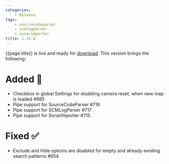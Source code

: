 ```yaml
---
categories:
    - Release
tags:
    - sourcecodeparser
    - scmlogparser
    - sonarimporter
title: 1.35.0
---
```


{{page.title}} is live and ready for [download](https://github.com/MaibornWolff/codecharta/releases/tag/{{page.title}}). This version brings the following:

# Added 🚀

-   Checkbox in global Settings for disabling camera reset, when new map is loaded #685
-   Pipe support for SourceCodeParser #716
-   Pipe support for SCMLogParser #717
-   Pipe support for SonarImporter #715

# Fixed ✅

-   Exclude and Hide options are disabled for empty and already existing search patterns #654
